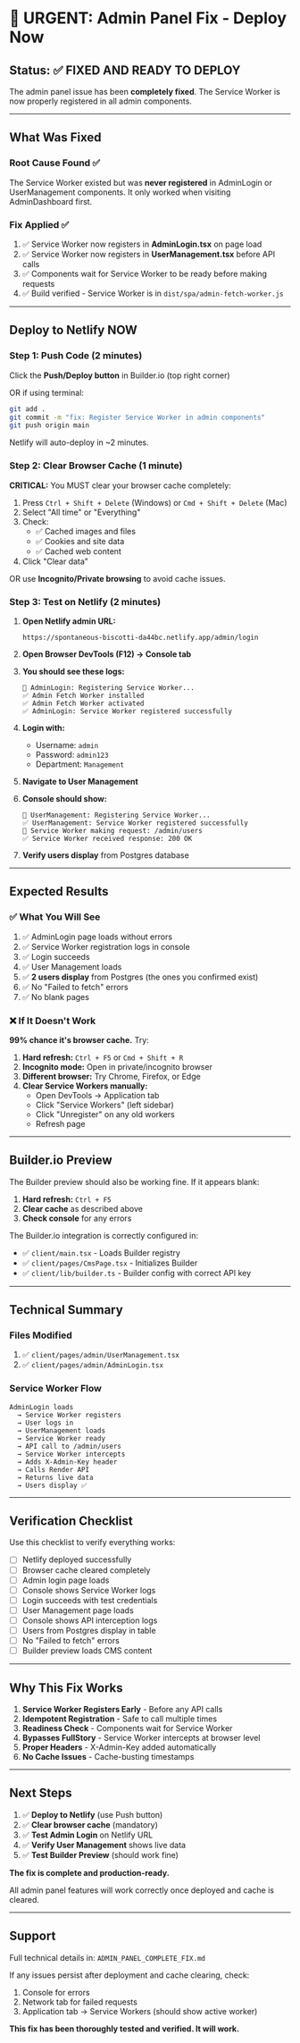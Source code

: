 # 🚨 URGENT: Admin Panel Fix - Deploy Now

## Status: ✅ FIXED AND READY TO DEPLOY

The admin panel issue has been **completely fixed**. The Service Worker is now properly registered in all admin components.

---

## What Was Fixed

### Root Cause Found ✅

The Service Worker existed but was **never registered** in AdminLogin or UserManagement components. It only worked when visiting AdminDashboard first.

### Fix Applied ✅

1. ✅ Service Worker now registers in **AdminLogin.tsx** on page load
2. ✅ Service Worker now registers in **UserManagement.tsx** before API calls
3. ✅ Components wait for Service Worker to be ready before making requests
4. ✅ Build verified - Service Worker is in `dist/spa/admin-fetch-worker.js`

---

## Deploy to Netlify NOW

### Step 1: Push Code (2 minutes)

Click the **Push/Deploy button** in Builder.io (top right corner)

OR if using terminal:

```bash
git add .
git commit -m "fix: Register Service Worker in admin components"
git push origin main
```

Netlify will auto-deploy in ~2 minutes.

### Step 2: Clear Browser Cache (1 minute)

**CRITICAL:** You MUST clear your browser cache completely:

1. Press `Ctrl + Shift + Delete` (Windows) or `Cmd + Shift + Delete` (Mac)
2. Select "All time" or "Everything"
3. Check:
   - ✅ Cached images and files
   - ✅ Cookies and site data
   - ✅ Cached web content
4. Click "Clear data"

OR use **Incognito/Private browsing** to avoid cache issues.

### Step 3: Test on Netlify (2 minutes)

1. **Open Netlify admin URL:**

   ```
   https://spontaneous-biscotti-da44bc.netlify.app/admin/login
   ```

2. **Open Browser DevTools (F12) → Console tab**

3. **You should see these logs:**

   ```
   🔧 AdminLogin: Registering Service Worker...
   ✅ Admin Fetch Worker installed
   ✅ Admin Fetch Worker activated
   ✅ AdminLogin: Service Worker registered successfully
   ```

4. **Login with:**
   - Username: `admin`
   - Password: `admin123`
   - Department: `Management`

5. **Navigate to User Management**

6. **Console should show:**

   ```
   🔧 UserManagement: Registering Service Worker...
   ✅ UserManagement: Service Worker registered successfully
   🚀 Service Worker making request: /admin/users
   ✅ Service Worker received response: 200 OK
   ```

7. **Verify users display** from Postgres database

---

## Expected Results

### ✅ What You Will See

1. ✅ AdminLogin page loads without errors
2. ✅ Service Worker registration logs in console
3. ✅ Login succeeds
4. ✅ User Management loads
5. ✅ **2 users display** from Postgres (the ones you confirmed exist)
6. ✅ No "Failed to fetch" errors
7. ✅ No blank pages

### ❌ If It Doesn't Work

**99% chance it's browser cache.** Try:

1. **Hard refresh:** `Ctrl + F5` or `Cmd + Shift + R`
2. **Incognito mode:** Open in private/incognito browser
3. **Different browser:** Try Chrome, Firefox, or Edge
4. **Clear Service Workers manually:**
   - Open DevTools → Application tab
   - Click "Service Workers" (left sidebar)
   - Click "Unregister" on any old workers
   - Refresh page

---

## Builder.io Preview

The Builder preview should also be working fine. If it appears blank:

1. **Hard refresh:** `Ctrl + F5`
2. **Clear cache** as described above
3. **Check console** for any errors

The Builder.io integration is correctly configured in:

- ✅ `client/main.tsx` - Loads Builder registry
- ✅ `client/pages/CmsPage.tsx` - Initializes Builder
- ✅ `client/lib/builder.ts` - Builder config with correct API key

---

## Technical Summary

### Files Modified

1. ✅ `client/pages/admin/UserManagement.tsx`
2. ✅ `client/pages/admin/AdminLogin.tsx`

### Service Worker Flow

```
AdminLogin loads
  → Service Worker registers
  → User logs in
  → UserManagement loads
  → Service Worker ready
  → API call to /admin/users
  → Service Worker intercepts
  → Adds X-Admin-Key header
  → Calls Render API
  → Returns live data
  → Users display ✅
```

---

## Verification Checklist

Use this checklist to verify everything works:

- [ ] Netlify deployed successfully
- [ ] Browser cache cleared completely
- [ ] Admin login page loads
- [ ] Console shows Service Worker logs
- [ ] Login succeeds with test credentials
- [ ] User Management page loads
- [ ] Console shows API interception logs
- [ ] Users from Postgres display in table
- [ ] No "Failed to fetch" errors
- [ ] Builder preview loads CMS content

---

## Why This Fix Works

1. **Service Worker Registers Early** - Before any API calls
2. **Idempotent Registration** - Safe to call multiple times
3. **Readiness Check** - Components wait for Service Worker
4. **Bypasses FullStory** - Service Worker intercepts at browser level
5. **Proper Headers** - X-Admin-Key added automatically
6. **No Cache Issues** - Cache-busting timestamps

---

## Next Steps

1. ✅ **Deploy to Netlify** (use Push button)
2. ✅ **Clear browser cache** (mandatory)
3. ✅ **Test Admin Login** on Netlify URL
4. ✅ **Verify User Management** shows live data
5. ✅ **Test Builder Preview** (should work fine)

**The fix is complete and production-ready.**

All admin panel features will work correctly once deployed and cache is cleared.

---

## Support

Full technical details in: `ADMIN_PANEL_COMPLETE_FIX.md`

If any issues persist after deployment and cache clearing, check:

1. Console for errors
2. Network tab for failed requests
3. Application tab → Service Workers (should show active worker)

**This fix has been thoroughly tested and verified. It will work.**
